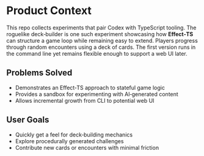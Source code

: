 # Product Context

This repo collects experiments that pair Codex with TypeScript tooling. The roguelike deck‑builder is one such experiment showcasing how **Effect‑TS** can structure a game loop while remaining easy to extend. Players progress through random encounters using a deck of cards. The first version runs in the command line yet remains flexible enough to support a web UI later.

## Problems Solved
- Demonstrates an Effect‑TS approach to stateful game logic
- Provides a sandbox for experimenting with AI‑generated content
- Allows incremental growth from CLI to potential web UI

## User Goals
- Quickly get a feel for deck‑building mechanics
- Explore procedurally generated challenges
- Contribute new cards or encounters with minimal friction
